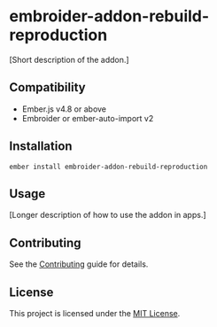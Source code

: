 # embroider-addon-rebuild-reproduction

[Short description of the addon.]

## Compatibility

- Ember.js v4.8 or above
- Embroider or ember-auto-import v2

## Installation

```
ember install embroider-addon-rebuild-reproduction
```

## Usage

[Longer description of how to use the addon in apps.]

## Contributing

See the [Contributing](CONTRIBUTING.md) guide for details.

## License

This project is licensed under the [MIT License](LICENSE.md).
